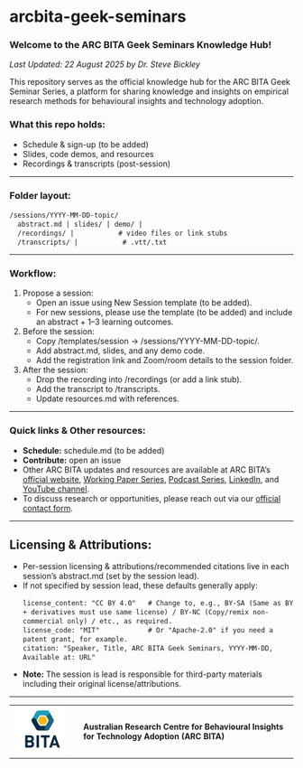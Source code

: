 # arcbita-geek-seminars

### Welcome to the ARC BITA Geek Seminars Knowledge Hub!
_Last Updated: 22 August 2025 by Dr. Steve Bickley_

This repository serves as the official knowledge hub for the ARC BITA Geek Seminar Series, a platform for sharing knowledge and insights on empirical research methods for behavioural insights and technology adoption.

### What this repo holds:
* Schedule & sign-up (to be added)
* Slides, code demos, and resources
* Recordings & transcripts (post-session)

---

### Folder layout:
```
/sessions/YYYY-MM-DD-topic/
  abstract.md | slides/ | demo/ |
  /recordings/ |           # video files or link stubs
  /transcripts/ |           # .vtt/.txt
```

---

### Workflow:
1. Propose a session:
    * Open an issue using New Session template (to be added).
    * For new sessions, please use the template (to be added) and include an abstract + 1–3 learning outcomes.
2. Before the session:
    * Copy /templates/session → /sessions/YYYY-MM-DD-topic/.
    * Add abstract.md, slides, and any demo code.
    * Add the registration link and Zoom/room details to the session folder.
3. After the session:
    * Drop the recording into /recordings (or add a link stub).
    * Add the transcript to /transcripts.
    * Update resources.md with references.

---

### Quick links & Other resources:
* **Schedule:** schedule.md (to be added)
* **Contribute:** open an issue
* Other ARC BITA updates and resources are available at ARC BITA’s [official website](https://arcbita.org/), 
[Working Paper Series](https://arcbita.org/publications), 
[Podcast Series](https://arcbita.org/podcast-1), 
[LinkedIn](https://www.linkedin.com/company/arc-ittc-bita/), 
and [YouTube channel](https://www.youtube.com/@ARCBITA).
* To discuss research or opportunities, please reach out via our [official contact form](https://arcbita.org/contact).

---

## Licensing & Attributions:
* Per-session licensing & attributions/recommended citations live in each session’s abstract.md (set by the session lead).
* If not specified by session lead, these defaults generally apply:
  ```
  license_content: "CC BY 4.0"   # Change to, e.g., BY-SA (Same as BY + derivatives must use same license) / BY-NC (Copy/remix non-commercial only) / etc., as required.
  license_code: "MIT"            # Or "Apache-2.0" if you need a patent grant, for example.
  citation: "Speaker, Title, ARC BITA Geek Seminars, YYYY-MM-DD, Available at: URL"
  ```
* **Note:** The session is lead is responsible for third-party materials including their original license/attributions.

---


<table>
  <tr>
    <td width="110">
      <a href="https://arcbita.org/">
        <img src="./arcbita.png" alt="ARC BITA logo" width="100">
      </a>
    </td>
    <td>
      <strong>Australian Research Centre for Behavioural Insights for Technology Adoption (ARC BITA)</strong>
    </td>
  </tr>
</table>
